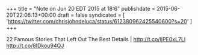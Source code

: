 +++
title = "Note on Jun 20 EDT 2015 at 18:6"
publishdate = 2015-06-20T22:06:13+00:00
draft = false
syndicated = [ 'https://twitter.com/chrisjohndeluca/status/612380962425540600?s=20' ]
+++

22 Famous Stories That Left Out The Best Details | http://t.co/IjPE0xL7Ll http://t.co/8IDkou94QJ
